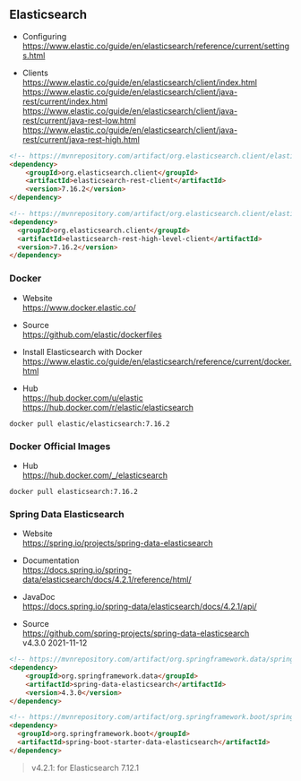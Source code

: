 
## Elasticsearch

- Configuring  
  https://www.elastic.co/guide/en/elasticsearch/reference/current/settings.html

- Clients  
  https://www.elastic.co/guide/en/elasticsearch/client/index.html
  https://www.elastic.co/guide/en/elasticsearch/client/java-rest/current/index.html
  https://www.elastic.co/guide/en/elasticsearch/client/java-rest/current/java-rest-low.html
  https://www.elastic.co/guide/en/elasticsearch/client/java-rest/current/java-rest-high.html
```html
<!-- https://mvnrepository.com/artifact/org.elasticsearch.client/elasticsearch-rest-client -->
<dependency>
    <groupId>org.elasticsearch.client</groupId>
    <artifactId>elasticsearch-rest-client</artifactId>
    <version>7.16.2</version>
</dependency>

<!-- https://mvnrepository.com/artifact/org.elasticsearch.client/elasticsearch-rest-high-level-client -->
<dependency>
  <groupId>org.elasticsearch.client</groupId>
  <artifactId>elasticsearch-rest-high-level-client</artifactId>
  <version>7.16.2</version>
</dependency>
```


### Docker

- Website  
  https://www.docker.elastic.co/
  
- Source  
  https://github.com/elastic/dockerfiles
  
- Install Elasticsearch with Docker  
  https://www.elastic.co/guide/en/elasticsearch/reference/current/docker.html

- Hub  
  https://hub.docker.com/u/elastic  
  https://hub.docker.com/r/elastic/elasticsearch  
```shell
docker pull elastic/elasticsearch:7.16.2
```

### Docker Official Images

- Hub  
  https://hub.docker.com/_/elasticsearch
```shell
docker pull elasticsearch:7.16.2
```


### Spring Data Elasticsearch

- Website  
  https://spring.io/projects/spring-data-elasticsearch
  
- Documentation  
  https://docs.spring.io/spring-data/elasticsearch/docs/4.2.1/reference/html/
  
- JavaDoc  
  https://docs.spring.io/spring-data/elasticsearch/docs/4.2.1/api/

- Source  
  https://github.com/spring-projects/spring-data-elasticsearch  
  v4.3.0 2021-11-12
```html
<!-- https://mvnrepository.com/artifact/org.springframework.data/spring-data-elasticsearch -->
<dependency>
    <groupId>org.springframework.data</groupId>
    <artifactId>spring-data-elasticsearch</artifactId>
    <version>4.3.0</version>
</dependency>

<!-- https://mvnrepository.com/artifact/org.springframework.boot/spring-boot-starter-data-elasticsearch -->
<dependency>
  <groupId>org.springframework.boot</groupId>
  <artifactId>spring-boot-starter-data-elasticsearch</artifactId>
</dependency>
```
> v4.2.1: for Elasticsearch 7.12.1
